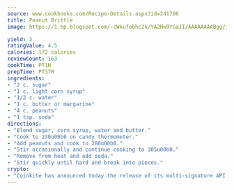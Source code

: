 ```yaml
---
source: www.cookbooks.com/Recipe-Details.aspx?id=241706
title: Peanut Brittle
image: https://1.bp.blogspot.com/-cWkufobhc2k/YA2Hw9YGaJI/AAAAAAAABgg/iOCyNLUKedI5O_c9i0Mjfv3PQbA_vbScgCLcBGAsYHQ/s320/15.png

yield: 2
ratingValue: 4.5
calories: 172 calories
reviewCount: 163
cookTime: PT1H
prepTime: PT37M
ingredients:
- "2 c. sugar"
- "1 c. light corn syrup"
- "1/2 c. water"
- "1 c. butter or margarine"
- "4 c. peanuts"
- "1 tsp. soda"
directions:
- "Blend sugar, corn syrup, water and butter."
- "Cook to 230u00b0 on candy thermometer."
- "Add peanuts and cook to 280u00b0."
- "Stir occasionally and continue cooking to 305u00b0."
- "Remove from heat and add soda."
- "Stir quickly until hard and break into pieces."
crypto:
- "Coinkite has announced today the release of its multi-signature API and Co-sign Pages, giving users the first Bitcoin platform of its kind to support M-of-15 signatures."
---
```


